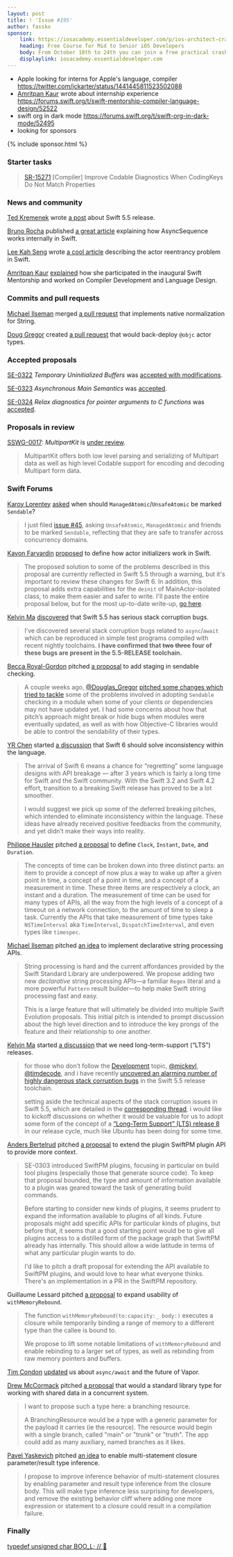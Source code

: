 ```yaml
---
layout: post
title: ! 'Issue #195'
author: fassko
sponsor:
    link: https://iosacademy.essentialdeveloper.com/p/ios-architect-crash-course-swbe1c9/
    heading: Free Course for Mid to Senior iOS Developers
    body: From October 18th to 24th you can join a free practical crash course for iOS devs who want to become complete senior developers.
    displaylink: iosacademy.essentialdeveloper.com
---
```


* Apple looking for interns for Apple's language, compiler https://twitter.com/jckarter/status/1441445811523502088
* [Amritpan Kaur](https://twitter.com/Amritpan) wrote about internship experience https://forums.swift.org/t/swift-mentorship-compiler-language-design/52522
* swift org in dark mode https://forums.swift.org/t/swift-org-in-dark-mode/52495
* looking for sponsors

<!--excerpt-->

{% include sponsor.html %}

### Starter tasks

> [SR-15271](https://bugs.swift.org/browse/SR-15271) [Compiler] Improve Codable Diagnostics When CodingKeys Do Not Match Properties

### News and community

[Ted Kremenek](https://twitter.com/tkremenek) wrote [a post](https://swift.org/blog/swift-5-5-released/) about Swift 5.5 release.

[Bruno Rocha](https://twitter.com/rockbruno_) published [a great article](https://swiftrocks.com/how-asyncsequence-works-internally-in-swift) explaining how AsyncSequence works internally in Swift.

[Lee Kah Seng](https://twitter.com/Lee_Kah_Seng) wrote [a cool article](https://swiftsenpai.com/swift/actor-reentrancy-problem/) describing the actor reentrancy problem in Swift.

[Amritpan Kaur](https://twitter.com/Amritpan) [explained](https://forums.swift.org/t/swift-mentorship-compiler-language-design/52522) how she participated in the inaugural Swift Mentorship and worked on Compiler Development and Language Design.

### Commits and pull requests

[Michael Ilseman](https://github.com/milseman) merged [a pull request](https://github.com/apple/swift/pull/38922) that implements native normalization for String.

[Doug Gregor](https://twitter.com/dgregor79) created [a pull request](https://github.com/apple/swift/pull/39609) that would back-deploy `@objc` actor types.

### Accepted proposals

[SE-0322](https://github.com/apple/swift-evolution/blob/main/proposals/0322-temporary-buffers.md) *Temporary Uninitialized Buffers* was [accepted with modifications](https://forums.swift.org/t/accepted-with-modifications-se-0322-temporary-uninitialized-buffers/52532).

[SE-0323](https://github.com/apple/swift-evolution/blob/main/proposals/0323-async-main-semantics.md) *Asynchronous Main Semantics* was [accepted](https://forums.swift.org/t/accepted-se-0323-asynchronous-main-semantics/52531).

[SE-0324](https://github.com/apple/swift-evolution/blob/main/proposals/0324-c-lang-pointer-arg-conversion.md) *Relax diagnostics for pointer arguments to C functions* was [accepted](https://forums.swift.org/t/accepted-se-0324-relax-diagnostics-for-pointer-arguments-to-c-functions/52599).

### Proposals in review

[SSWG-0017](https://github.com/swift-server/sswg/blob/main/proposals/0017-multipart-kit.md): *MultipartKit* is [under review](https://forums.swift.org/t/sswg-0017-multipartkit/52586).

> MultipartKit offers both low level parsing and serializing of Multipart data as well as high level Codable support for encoding and decoding Multipart form data.

### Swift Forums

[Karoy Lorentey](https://twitter.com/lorentey) [asked](https://forums.swift.org/t/when-should-managedatomic-unsafeatomic-be-marked-sendable/52321) when should `ManagedAtomic`/`UnsafeAtomic` be marked `Sendable`?

> I just filed [issue #45](https://github.com/apple/swift-atomics/issues/45), asking `UnsafeAtomic`, `ManagedAtomic` and friends to be marked `Sendable`, reflecting that they are safe to transfer across concurrency domains.

[Kavon Farvardin](https://twitter.com/call1cc) [proposed](https://forums.swift.org/t/proposal-actor-initializers-and-deinitializers/52322) to define how actor initializers work in Swift.

> The proposed solution to some of the problems described in this proposal are currently reflected in Swift 5.5 through a warning, but it's important to review these changes for Swift 6. In addition, this proposal adds extra capabilities for the `deinit` of MainActor-isolated class, to make them easier and safer to write. I'll paste the entire proposal below, but for the most up-to-date write-up, [go here](https://github.com/kavon/swift-evolution/blob/actor-init-proposal2/proposals/nnnn-actor-initializers.md).

[Kelvin Ma](https://github.com/kelvin13) [discovered](https://forums.swift.org/t/swift-5-5-has-serious-stack-corruption-bugs/52344) that Swift 5.5 has serious stack corruption bugs.

> I’ve discovered several stack corruption bugs related to `async`/`await` which can be reproduced in simple test programs compiled with recent nightly toolchains. **i have confirmed that ~~two~~  ~~three~~ four of these bugs are present in the 5.5-RELEASE toolchain.**

[Becca Royal-Gordon](https://forums.swift.org/u/beccadax) pitched [a proposal](https://forums.swift.org/t/pitch-2-staging-in-sendable-checking/52413) to add staging in sendable checking.

> A couple weeks ago, [@Douglas_Gregor](https://forums.swift.org/u/douglas_gregor) [pitched some changes which tried to tackle](https://forums.swift.org/t/pitch-staging-in-sendable-checking/51341) some of the problems involved in adopting `Sendable` checking in a module when some of your clients or dependencies may not have updated yet. I had some concerns about how that pitch’s approach might break or hide bugs when modules were eventually updated, as well as with how Objective-C libraries would be able to control the sendability of their types.

[YR Chen](https://forums.swift.org/u/stevapple) started [a discussion](https://forums.swift.org/t/upon-swift-6-solve-inconsistency-within-the-language/52437) that Swift 6 should solve inconsistency within the language.

> The arrival of Swift 6 means a chance for “regretting” some language designs with API breakage — after 3 years which is fairly a long time for Swift and the Swift community. With the Swift 3.2 and Swift 4.2 effort, transition to a breaking Swift release has proved to be a lot smoother.
>
> I would suggest we pick up some of the deferred breaking pitches, which intended to eliminate inconsistency within the language. These ideas have already received positive feedbacks from the community, and yet didn’t make their ways into reality.

[Philippe Hausler](https://forums.swift.org/u/philippe_hausler) pitched [a proposal](https://forums.swift.org/t/pitch-clock-instant-date-and-duration/52451) to define `Clock`, `Instant`, `Date`, and `Duration`.

> The concepts of time can be broken down into three distinct parts: an item to provide a concept of now plus a way to wake up after a given point in time, a concept of a point in time, and a concept of a measurement in time. These three items are respectively a clock, an instant and a duration. The measurement of time can be used for many types of APIs, all the way from the high levels of a concept of a timeout on a network connection, to the amount of time to sleep a task. Currently the APIs that take measurement of time types take `NSTimeInterval` aka `TimeInterval`, `DispatchTimeInterval`, and even types like `timespec`.

[Michael Ilseman](https://twitter.com/Ilseman) pitched [an idea](https://forums.swift.org/t/declarative-string-processing-overview/52459) to implement declarative string processing APIs.

> String processing is hard and the current affordances provided by the Swift Standard Library are underpowered. We propose adding two new _declarative_ string processing APIs—a familiar `Regex` literal and a more powerful `Pattern` result builder—to help make Swift string processing fast and easy.
>
> This is a large feature that will ultimately be divided into multiple Swift Evolution proposals. This initial pitch is intended to prompt discussion about the high level direction and to introduce the key prongs of the feature and their relationship to one another.

[Kelvin Ma](https://github.com/kelvin13) started [a discussion](https://forums.swift.org/t/we-need-long-term-support-lts-releases/52462) that we need long-term-support (“LTS”) releases.

> for those who don’t follow the [Development](https://forums.swift.org/c/development) topic, [@mickeyl](https://forums.swift.org/u/mickeyl), [@timdecode](https://forums.swift.org/u/timdecode), and i have recently [uncovered an alarming number of highly dangerous stack corruption bugs](https://forums.swift.org/t/swift-5-5-has-serious-stack-corruption-bugs/52344) in the Swift 5.5 release toolchain.
>
> setting aside the technical aspects of the stack corruption issues in Swift 5.5, which are detailed in the [corresponding thread](https://forums.swift.org/t/swift-5-5-has-serious-stack-corruption-bugs/52344), i would like to kickoff discussions on whether it would be valuable for us to adopt some form of the concept of a [“Long-Term Support” (LTS) release 8](https://en.wikipedia.org/wiki/Long-term_support) in our release cycle, much like Ubuntu has been doing for some time.

[Anders Bertelrud](https://forums.swift.org/u/abertelrud) pitched [a proposal](https://forums.swift.org/t/pitch-additional-api-available-to-swiftpm-plugins/52494) to extend the plugin SwiftPM plugin API to provide more context.

> SE-0303 introduced SwiftPM plugins, focusing in particular on build tool plugins (especially those that generate source code). To keep that proposal bounded, the type and amount of information available to a plugin was geared toward the task of generating build commands.
>
> Before starting to consider new kinds of plugins, it seems prudent to expand the information available to plugins of all kinds. Future proposals might add specific APIs for particular kinds of plugins, but before that, it seems that a good starting point would be to give all plugins access to a distilled form of the package graph that SwiftPM already has internally. This should allow a wide latitude in terms of what any particular plugin wants to do.
>
> I'd like to pitch a draft proposal for extending the API available to SwiftPM plugins, and would love to hear what everyone thinks. There's an implementation in a PR in the SwiftPM repository.

Guillaume Lessard pitched [a proposal](https://forums.swift.org/t/pitch-expand-usability-of-withmemoryrebound/52500) to expand usability of `withMemoryRebound`.

> The function `withMemoryRebound(to:capacity:_ body:)` executes a closure while temporarily binding a range of memory to a different type than the callee is bound to.  
>
>We propose to lift some notable limitations of `withMemoryRebound` and enable rebinding to a larger set of types, as well as rebinding from raw memory pointers and buffers.

[Tim Condon](https://twitter.com/0xTim) [updated](https://forums.swift.org/t/async-await-and-the-future-of-vapor/52590) us about `async/await` and the future of Vapor.

[Drew McCormack](https://forums.swift.org/u/drewmccormack) pitched [a proposal](https://forums.swift.org/t/proposal-a-standard-library-type-for-working-with-shared-data-in-a-concurrent-system/52603) that would a standard library type for working with shared data in a concurrent system.

> I want to propose such a type here: a branching resource.
>
> A BranchingResource would be a type with a generic parameter for the payload it carries (ie the resource). The resource would begin with a single branch, called "main" or "trunk" or "truth". The app could add as many auxiliary, named branches as it likes.

[Pavel Yaskevich](https://twitter.com/pyaskevich) pitched [an idea](https://forums.swift.org/t/pitch-enable-multi-statement-closure-parameter-result-type-inference/52619) to enable multi-statement closure parameter/result type inference.

> I propose to improve inference behavior of multi-statement closures by enabling parameter and result type inference from the closure body. This will make type inference less surprising for developers, and remove the existing behavior cliff where adding one more expression or statement to a closure could result in a compilation failure.

### Finally

[typedef unsigned char BOO_L; // 👻](https://twitter.com/jckarter/status/1444003858468855816)
